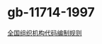 # gb-11714-1997

[全国组织机构代码编制规则](http://openstd.samr.gov.cn/bzgk/gb/newGbInfo?hcno=D4FCCBF166BB7DDD95236DC211E660BF)
